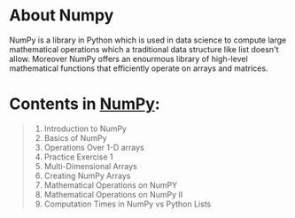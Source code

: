# About Numpy

NumPy is a library in Python which is used in data science to compute large mathematical operations which a traditional data structure like list doesn't allow. Moreover NumPy offers an enourmous library of high-level mathematical functions that efficiently operate on arrays and matrices.

# Contents in <a href="https://github.com/sidde95/Data-Science-Prep-Repo/blob/587bc7e584dc43f2f3bf157e20d9806f00609f56/Python%20For%20Data%20Science/NumPy/NumPy%20Tutorial.ipynb" target="_blank">NumPy</a>:

> 1. Introduction to NumPy
> 2. Basics of NumPy
> 3. Operations Over 1-D arrays
> 4. Practice Exercise 1
> 5. Multi-Dimensional Arrays
> 6. Creating NumPy Arrays
> 7. Mathematical Operations on NumPY
> 8. Mathematical Operations on NumPy II
> 9. Computation Times in NumPy vs Python Lists
